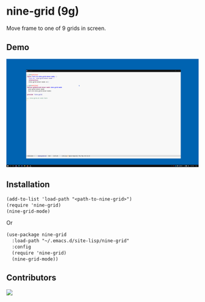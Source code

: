 # nine-grid (9g)

Move frame to one of 9 grids in screen.

## Demo

![](./nine-grid-demo.gif)

## Installation

```elisp
(add-to-list 'load-path "<path-to-nine-grid>")
(require 'nine-grid)
(nine-grid-mode)
```

Or

```elisp
(use-package nine-grid
  :load-path "~/.emacs.d/site-lisp/nine-grid"
  :config
  (require 'nine-grid)
  (nine-grid-mode))
```

## Contributors

<a href = "https://github.com/kimim/pdf-view-pagemark/graphs/contributors">
  <img src = "https://contrib.rocks/image?repo=kimim/nine-grid"/>
</a>
